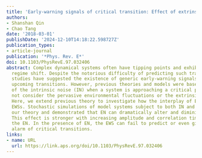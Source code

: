 ```yaml
---
title: 'Early-warning signals of critical transition: Effect of extrinsic noise'
authors:
- Shanshan Qin
- Chao Tang
date: '2018-03-01'
publishDate: '2024-12-10T14:18:22.598727Z'
publication_types:
- article-journal
publication: '*Phys. Rev. E*'
doi: 10.1103/PhysRevE.97.032406
abstract: Complex dynamical systems often have tipping points and exhibit catastrophic
  regime shift. Despite the notorious difficulty of predicting such transitions, accumulating
  studies have suggested the existence of generic early-warning signals (EWSs) preceding
  upcoming transitions. However, previous theories and models were based on the effect
  of the intrinsic noise (IN) when a system is approaching a critical point, and did
  not consider the pervasive environmental fluctuations or the extrinsic noise (EN).
  Here, we extend previous theory to investigate how the interplay of EN and IN affects
  EWSs. Stochastic simulations of model systems subject to both IN and EN have verified
  our theory and demonstrated that EN can dramatically alter and diminish the EWS.
  This effect is stronger with increasing amplitude and correlation time scale of
  the EN. In the presence of EN, the EWS can fail to predict or even give a false
  alarm of critical transitions.
links:
- name: URL
  url: https://link.aps.org/doi/10.1103/PhysRevE.97.032406
---
```

